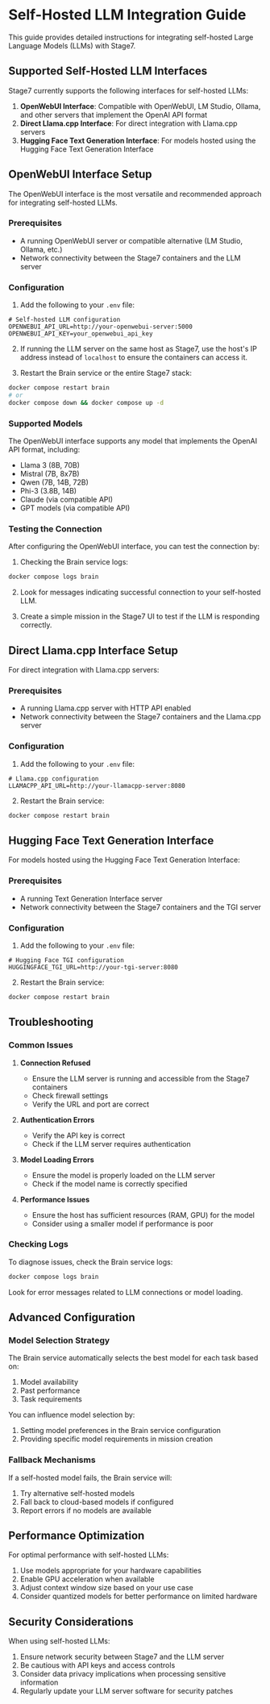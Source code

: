 # Self-Hosted LLM Integration Guide

This guide provides detailed instructions for integrating self-hosted Large Language Models (LLMs) with Stage7.

## Supported Self-Hosted LLM Interfaces

Stage7 currently supports the following interfaces for self-hosted LLMs:

1. **OpenWebUI Interface**: Compatible with OpenWebUI, LM Studio, Ollama, and other servers that implement the OpenAI API format
2. **Direct Llama.cpp Interface**: For direct integration with Llama.cpp servers
3. **Hugging Face Text Generation Interface**: For models hosted using the Hugging Face Text Generation Interface

## OpenWebUI Interface Setup

The OpenWebUI interface is the most versatile and recommended approach for integrating self-hosted LLMs.

### Prerequisites

- A running OpenWebUI server or compatible alternative (LM Studio, Ollama, etc.)
- Network connectivity between the Stage7 containers and the LLM server

### Configuration

1. Add the following to your `.env` file:

```
# Self-hosted LLM configuration
OPENWEBUI_API_URL=http://your-openwebui-server:5000
OPENWEBUI_API_KEY=your_openwebui_api_key
```

2. If running the LLM server on the same host as Stage7, use the host's IP address instead of `localhost` to ensure the containers can access it.

3. Restart the Brain service or the entire Stage7 stack:

```bash
docker compose restart brain
# or
docker compose down && docker compose up -d
```

### Supported Models

The OpenWebUI interface supports any model that implements the OpenAI API format, including:

- Llama 3 (8B, 70B)
- Mistral (7B, 8x7B)
- Qwen (7B, 14B, 72B)
- Phi-3 (3.8B, 14B)
- Claude (via compatible API)
- GPT models (via compatible API)

### Testing the Connection

After configuring the OpenWebUI interface, you can test the connection by:

1. Checking the Brain service logs:

```bash
docker compose logs brain
```

2. Look for messages indicating successful connection to your self-hosted LLM.

3. Create a simple mission in the Stage7 UI to test if the LLM is responding correctly.

## Direct Llama.cpp Interface Setup

For direct integration with Llama.cpp servers:

### Prerequisites

- A running Llama.cpp server with HTTP API enabled
- Network connectivity between the Stage7 containers and the Llama.cpp server

### Configuration

1. Add the following to your `.env` file:

```
# Llama.cpp configuration
LLAMACPP_API_URL=http://your-llamacpp-server:8080
```

2. Restart the Brain service:

```bash
docker compose restart brain
```

## Hugging Face Text Generation Interface

For models hosted using the Hugging Face Text Generation Interface:

### Prerequisites

- A running Text Generation Interface server
- Network connectivity between the Stage7 containers and the TGI server

### Configuration

1. Add the following to your `.env` file:

```
# Hugging Face TGI configuration
HUGGINGFACE_TGI_URL=http://your-tgi-server:8080
```

2. Restart the Brain service:

```bash
docker compose restart brain
```

## Troubleshooting

### Common Issues

1. **Connection Refused**
   - Ensure the LLM server is running and accessible from the Stage7 containers
   - Check firewall settings
   - Verify the URL and port are correct

2. **Authentication Errors**
   - Verify the API key is correct
   - Check if the LLM server requires authentication

3. **Model Loading Errors**
   - Ensure the model is properly loaded on the LLM server
   - Check if the model name is correctly specified

4. **Performance Issues**
   - Ensure the host has sufficient resources (RAM, GPU) for the model
   - Consider using a smaller model if performance is poor

### Checking Logs

To diagnose issues, check the Brain service logs:

```bash
docker compose logs brain
```

Look for error messages related to LLM connections or model loading.

## Advanced Configuration

### Model Selection Strategy

The Brain service automatically selects the best model for each task based on:

1. Model availability
2. Past performance
3. Task requirements

You can influence model selection by:

1. Setting model preferences in the Brain service configuration
2. Providing specific model requirements in mission creation

### Fallback Mechanisms

If a self-hosted model fails, the Brain service will:

1. Try alternative self-hosted models
2. Fall back to cloud-based models if configured
3. Report errors if no models are available

## Performance Optimization

For optimal performance with self-hosted LLMs:

1. Use models appropriate for your hardware capabilities
2. Enable GPU acceleration when available
3. Adjust context window size based on your use case
4. Consider quantized models for better performance on limited hardware

## Security Considerations

When using self-hosted LLMs:

1. Ensure network security between Stage7 and the LLM server
2. Be cautious with API keys and access controls
3. Consider data privacy implications when processing sensitive information
4. Regularly update your LLM server software for security patches
